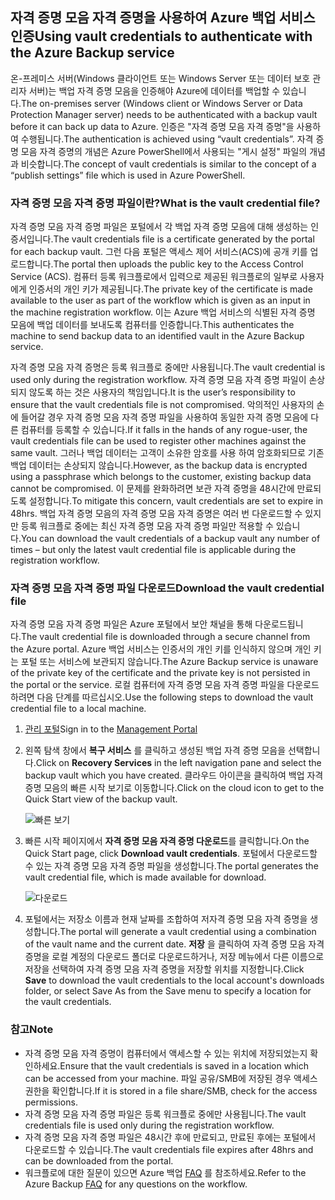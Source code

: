 ## <a name="using-vault-credentials-to-authenticate-with-the-azure-backup-service"></a><span data-ttu-id="f703b-101">자격 증명 모음 자격 증명을 사용하여 Azure 백업 서비스 인증</span><span class="sxs-lookup"><span data-stu-id="f703b-101">Using vault credentials to authenticate with the Azure Backup service</span></span>
<span data-ttu-id="f703b-102">온-프레미스 서버(Windows 클라이언트 또는 Windows Server 또는 데이터 보호 관리자 서버)는 백업 자격 증명 모음을 인증해야 Azure에 데이터를 백업할 수 있습니다.</span><span class="sxs-lookup"><span data-stu-id="f703b-102">The on-premises server (Windows client or Windows Server or Data Protection Manager server) needs to be authenticated with a backup vault before it can back up data to Azure.</span></span> <span data-ttu-id="f703b-103">인증은 "자격 증명 모음 자격 증명"을 사용하여 수행됩니다.</span><span class="sxs-lookup"><span data-stu-id="f703b-103">The authentication is achieved using “vault credentials”.</span></span> <span data-ttu-id="f703b-104">자격 증명 모음 자격 증명의 개념은 Azure PowerShell에서 사용되는 "게시 설정" 파일의 개념과 비슷합니다.</span><span class="sxs-lookup"><span data-stu-id="f703b-104">The concept of vault credentials is similar to the concept of a “publish settings” file which is used in Azure PowerShell.</span></span>

### <a name="what-is-the-vault-credential-file"></a><span data-ttu-id="f703b-105">자격 증명 모음 자격 증명 파일이란?</span><span class="sxs-lookup"><span data-stu-id="f703b-105">What is the vault credential file?</span></span>
<span data-ttu-id="f703b-106">자격 증명 모음 자격 증명 파일은 포털에서 각 백업 자격 증명 모음에 대해 생성하는 인증서입니다.</span><span class="sxs-lookup"><span data-stu-id="f703b-106">The vault credentials file is a certificate generated by the portal for each backup vault.</span></span> <span data-ttu-id="f703b-107">그런 다음 포털은 액세스 제어 서비스(ACS)에 공개 키를 업로드합니다.</span><span class="sxs-lookup"><span data-stu-id="f703b-107">The portal then uploads the public key to the Access Control Service (ACS).</span></span> <span data-ttu-id="f703b-108">컴퓨터 등록 워크플로에서 입력으로 제공된 워크플로의 일부로 사용자에게 인증서의 개인 키가 제공됩니다.</span><span class="sxs-lookup"><span data-stu-id="f703b-108">The private key of the certificate is made available to the user as part of the workflow which is given as an input in the machine registration workflow.</span></span> <span data-ttu-id="f703b-109">이는 Azure 백업 서비스의 식별된 자격 증명 모음에 백업 데이터를 보내도록 컴퓨터를 인증합니다.</span><span class="sxs-lookup"><span data-stu-id="f703b-109">This authenticates the machine to send backup data to an identified vault in the Azure Backup service.</span></span>

<span data-ttu-id="f703b-110">자격 증명 모음 자격 증명은 등록 워크플로 중에만 사용됩니다.</span><span class="sxs-lookup"><span data-stu-id="f703b-110">The vault credential is used only during the registration workflow.</span></span> <span data-ttu-id="f703b-111">자격 증명 모음 자격 증명 파일이 손상되지 않도록 하는 것은 사용자의 책임입니다.</span><span class="sxs-lookup"><span data-stu-id="f703b-111">It is the user’s responsibility to ensure that the vault credentials file is not compromised.</span></span> <span data-ttu-id="f703b-112">악의적인 사용자의 손에 들어갈 경우 자격 증명 모음 자격 증명 파일을 사용하여 동일한 자격 증명 모음에 다른 컴퓨터를 등록할 수 있습니다.</span><span class="sxs-lookup"><span data-stu-id="f703b-112">If it falls in the hands of any rogue-user, the vault credentials file can be used to register other machines against the same vault.</span></span> <span data-ttu-id="f703b-113">그러나 백업 데이터는 고객이 소유한 암호를 사용 하여 암호화되므로 기존 백업 데이터는 손상되지 않습니다.</span><span class="sxs-lookup"><span data-stu-id="f703b-113">However, as the backup data is encrypted using a passphrase which belongs to the customer, existing backup data cannot be compromised.</span></span> <span data-ttu-id="f703b-114">이 문제를 완화하려면 보관 자격 증명을 48시간에 만료되도록 설정합니다.</span><span class="sxs-lookup"><span data-stu-id="f703b-114">To mitigate this concern, vault credentials are set to expire in 48hrs.</span></span> <span data-ttu-id="f703b-115">백업 자격 증명 모음의 자격 증명 모음 자격 증명은 여러 번 다운로드할 수 있지만 등록 워크플로 중에는 최신 자격 증명 모음 자격 증명 파일만 적용할 수 있습니다.</span><span class="sxs-lookup"><span data-stu-id="f703b-115">You can download the vault credentials of a backup vault any number of times – but only the latest vault credential file is applicable during the registration workflow.</span></span>

### <a name="download-the-vault-credential-file"></a><span data-ttu-id="f703b-116">자격 증명 모음 자격 증명 파일 다운로드</span><span class="sxs-lookup"><span data-stu-id="f703b-116">Download the vault credential file</span></span>
<span data-ttu-id="f703b-117">자격 증명 모음 자격 증명 파일은 Azure 포털에서 보안 채널을 통해 다운로드됩니다.</span><span class="sxs-lookup"><span data-stu-id="f703b-117">The vault credential file is downloaded through a secure channel from the Azure portal.</span></span> <span data-ttu-id="f703b-118">Azure 백업 서비스는 인증서의 개인 키를 인식하지 않으며 개인 키는 포털 또는 서비스에 보관되지 않습니다.</span><span class="sxs-lookup"><span data-stu-id="f703b-118">The Azure Backup service is unaware of the private key of the certificate and the private key is not persisted in the portal or the service.</span></span> <span data-ttu-id="f703b-119">로컬 컴퓨터에 자격 증명 모음 자격 증명 파일을 다운로드하려면 다음 단계를 따르십시오.</span><span class="sxs-lookup"><span data-stu-id="f703b-119">Use the following steps to download the vault credential file to a local machine.</span></span>

1. <span data-ttu-id="f703b-120">[관리 포털](https://manage.windowsazure.com/)</span><span class="sxs-lookup"><span data-stu-id="f703b-120">Sign in to the [Management Portal](https://manage.windowsazure.com/)</span></span>
2. <span data-ttu-id="f703b-121">왼쪽 탐색 창에서 **복구 서비스** 를 클릭하고 생성된 백업 자격 증명 모음을 선택합니다.</span><span class="sxs-lookup"><span data-stu-id="f703b-121">Click on **Recovery Services** in the left navigation pane and select the backup vault which you have created.</span></span> <span data-ttu-id="f703b-122">클라우드 아이콘을 클릭하여 백업 자격 증명 모음의 빠른 시작 보기로 이동합니다.</span><span class="sxs-lookup"><span data-stu-id="f703b-122">Click on the cloud icon to get to the Quick Start view of the backup vault.</span></span>
   
   ![빠른 보기](./media/backup-download-credentials/quickview.png)
3. <span data-ttu-id="f703b-124">빠른 시작 페이지에서 **자격 증명 모음 자격 증명 다운로드**를 클릭합니다.</span><span class="sxs-lookup"><span data-stu-id="f703b-124">On the Quick Start page, click **Download vault credentials**.</span></span> <span data-ttu-id="f703b-125">포털에서 다운로드할 수 있는 자격 증명 모음 자격 증명 파일을 생성합니다.</span><span class="sxs-lookup"><span data-stu-id="f703b-125">The  portal generates the vault credential file, which is made available for download.</span></span>
   
   ![다운로드](./media/backup-download-credentials/downloadvc.png)
4. <span data-ttu-id="f703b-127">포털에서는 저장소 이름과 현재 날짜를 조합하여 저자격 증명 모음 자격 증명을 생성합니다.</span><span class="sxs-lookup"><span data-stu-id="f703b-127">The portal will generate a vault credential using a combination of the vault name and the current date.</span></span> <span data-ttu-id="f703b-128">**저장** 을 클릭하여 자격 증명 모음 자격 증명을 로컬 계정의 다운로드 폴더로 다운로드하거나, 저장 메뉴에서 다른 이름으로 저장을 선택하여 자격 증명 모음 자격 증명을 저장할 위치를 지정합니다.</span><span class="sxs-lookup"><span data-stu-id="f703b-128">Click **Save** to download the vault credentials to the local account's downloads folder, or select Save As from the Save menu to specify a location for the vault credentials.</span></span>

### <a name="note"></a><span data-ttu-id="f703b-129">참고</span><span class="sxs-lookup"><span data-stu-id="f703b-129">Note</span></span>
* <span data-ttu-id="f703b-130">자격 증명 모음 자격 증명이 컴퓨터에서 액세스할 수 있는 위치에 저장되었는지 확인하세요.</span><span class="sxs-lookup"><span data-stu-id="f703b-130">Ensure that the vault credentials is saved in a location which can be accessed from your machine.</span></span> <span data-ttu-id="f703b-131">파일 공유/SMB에 저장된 경우 액세스 권한을 확인합니다.</span><span class="sxs-lookup"><span data-stu-id="f703b-131">If it is stored in a file share/SMB, check for the access permissions.</span></span>
* <span data-ttu-id="f703b-132">자격 증명 모음 자격 증명 파일은 등록 워크플로 중에만 사용됩니다.</span><span class="sxs-lookup"><span data-stu-id="f703b-132">The vault credentials file is used only during the registration workflow.</span></span>
* <span data-ttu-id="f703b-133">자격 증명 모음 자격 증명 파일은 48시간 후에 만료되고, 만료된 후에는 포털에서 다운로드할 수 있습니다.</span><span class="sxs-lookup"><span data-stu-id="f703b-133">The vault credentials file expires after 48hrs and can be downloaded from the portal.</span></span>
* <span data-ttu-id="f703b-134">워크플로에 대한 질문이 있으면 Azure 백업 [FAQ](../articles/backup/backup-azure-backup-faq.md) 를 참조하세요.</span><span class="sxs-lookup"><span data-stu-id="f703b-134">Refer to the Azure Backup [FAQ](../articles/backup/backup-azure-backup-faq.md) for any questions on the workflow.</span></span>

